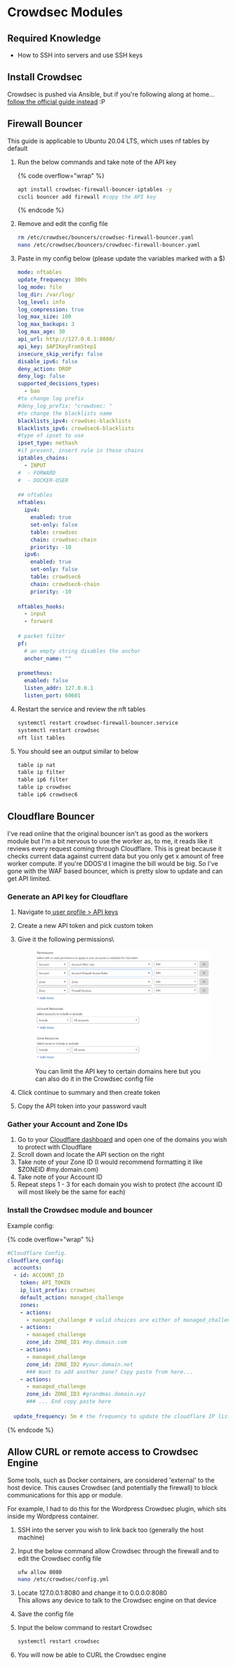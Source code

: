 # Crowdsec Modules



## Required Knowledge

* How to SSH into servers and use SSH keys

## Install Crowdsec

Crowdsec is pushed via Ansible, but if you're following along at home... [follow the official guide instead](https://docs.crowdsec.net/docs/v1.0/getting\_started/install\_crowdsec/) :P&#x20;

## Firewall Bouncer

This guide is applicable to Ubuntu 20.04 LTS, which uses nf tables by default

1.  Run the below commands and take note of the API key

    {% code overflow="wrap" %}
    ```bash
    apt install crowdsec-firewall-bouncer-iptables -y
    cscli bouncer add firewall #copy the API key
    ```
    {% endcode %}
2.  Remove and edit the config file

    ```bash
    rm /etc/crowdsec/bouncers/crowdsec-firewall-bouncer.yaml
    nano /etc/crowdsec/bouncers/crowdsec-firewall-bouncer.yaml
    ```
3.  Paste in my config below (please update the variables marked with a $)

    ```yaml
    mode: nftables
    update_frequency: 300s
    log_mode: file
    log_dir: /var/log/
    log_level: info
    log_compression: true
    log_max_size: 100
    log_max_backups: 3
    log_max_age: 30
    api_url: http://127.0.0.1:8080/
    api_key: $APIKeyFromStep1
    insecure_skip_verify: false
    disable_ipv6: false
    deny_action: DROP
    deny_log: false
    supported_decisions_types:
      - ban
    #to change log prefix
    #deny_log_prefix: "crowdsec: "
    #to change the blacklists name
    blacklists_ipv4: crowdsec-blacklists
    blacklists_ipv6: crowdsec6-blacklists
    #type of ipset to use
    ipset_type: nethash
    #if present, insert rule in those chains
    iptables_chains:
      - INPUT
    #  - FORWARD
    #  - DOCKER-USER

    ## nftables
    nftables:
      ipv4:
        enabled: true
        set-only: false
        table: crowdsec
        chain: crowdsec-chain
        priority: -10
      ipv6:
        enabled: true
        set-only: false
        table: crowdsec6
        chain: crowdsec6-chain
        priority: -10

    nftables_hooks:
      - input
      - forward

    # packet filter
    pf:
      # an empty string disables the anchor
      anchor_name: ""

    prometheus:
      enabled: false
      listen_addr: 127.0.0.1
      listen_port: 60601
    ```
4.  Restart the service and review the nft tables

    ```bash
    systemctl restart crowdsec-firewall-bouncer.service
    systemctl restart crowdsec
    nft list tables
    ```
5.  You should see an output similar to below

    ```bash
    table ip nat
    table ip filter
    table ip6 filter
    table ip crowdsec
    table ip6 crowdsec6
    ```

## Cloudflare Bouncer

I've read online that the original bouncer isn't as good as the workers module but I'm a bit nervous to use the worker as, to me, it reads like it reviews every request coming through Cloudflare. This is great because it checks current data against current data but you only get x amount of free worker compute. If you're DDOS'd I imagine the bill would be big. So I've gone with the WAF based bouncer, which is pretty slow to update and can get API limited.

### Generate an API key for Cloudflare

1. Navigate to[ user profile > API keys](https://dash.cloudflare.com/profile/api-tokens)
2. Create a new API token and pick custom token
3.  Give it the following permissions\


    <figure><img src="../.gitbook/assets/image (63).png" alt=""><figcaption><p>You can limit the API key to certain domains here but you can also do it in the Crowdsec config file</p></figcaption></figure>
4. Click continue to summary and then create token
5. Copy the API token into your password vault

### Gather your Account and Zone IDs

1. Go to your [Cloudflare dashboard](https://dash.cloudflare.com/) and open one of the domains you wish to protect with Cloudflare
2. Scroll down and locate the API section on the right
3. Take note of your Zone ID (I would recommend formatting it like $ZONEID #my.domain.com)&#x20;
4. Take note of your Account ID
5. Repeat steps 1 - 3 for each domain you wish to protect (the account ID will most likely be the same for each)

### Install the Crowdsec module and bouncer



Example config:

{% code overflow="wrap" %}
```yaml
#Cloudflare Config.
cloudflare_config:
  accounts:
  - id: ACCOUNT_ID
    token: API_TOKEN
    ip_list_prefix: crowdsec
    default_action: managed_challenge
    zones:
    - actions:
      - managed_challenge # valid choices are either of managed_challenge, js_>      zone_id: 182bacc7aaeda7bf1f1e35c79883b3f8 #agamersgrind.com
    - actions:
      - managed_challenge
      zone_id: ZONE_ID1 #my.domain.com
    - actions:
      - managed_challenge
      zone_id: ZONE_ID2 #your.domain.net
      ### Want to add another zone? Copy paste from here...
    - actions:
      - managed_challenge
      zone_id: ZONE_ID3 #grandmas.domain.xyz
      ### ... End copy paste here

  update_frequency: 5m # the frequency to update the cloudflare IP list. I have set this frequency to be very low to reduce risk of API limiting

```
{% endcode %}

## Allow CURL or remote access to Crowdsec Engine

Some tools, such as Docker containers, are considered 'external' to the host device. This causes Crowdsec (and potentially the firewall) to block communications for this app or module.

For example, I had to do this for the Wordpress Crowdsec plugin, which sits inside my Wordpress container.

1. SSH into the server you wish to link back too (generally the host machine)
2.  Input the below command allow Crowdsec through the firewall and to edit the Crowdsec config file

    ```bash
    ufw allow 8080
    nano /etc/crowdsec/config.yml
    ```
3. Locate 127.0.0.1:8080 and change it to 0.0.0.0:8080\
   This allows any device to talk to the Crowdsec engine on that device
4. Save the config file
5.  Input the below command to restart Crowdsec

    ```bash
    systemctl restart crowdsec
    ```
6. You will now be able to CURL the Crowdsec engine
